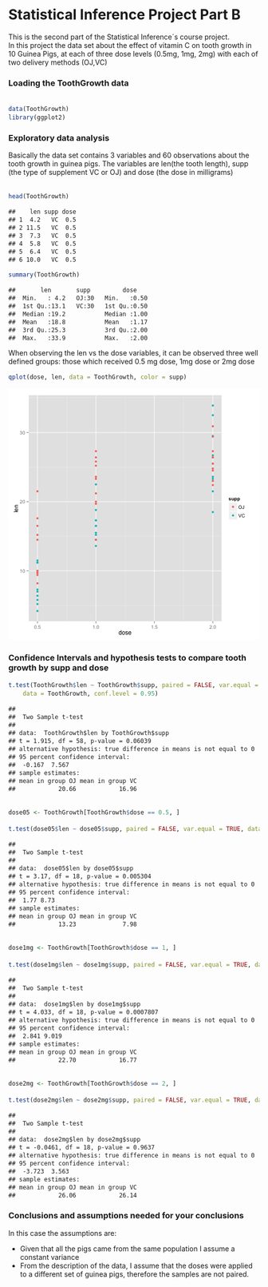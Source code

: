 Statistical Inference Project Part B
========================================================

This is the second part of the Statistical Inference´s course project.  
In this project the data set about the effect of vitamin C on tooth growth in 10
Guinea Pigs, at each of three dose levels (0.5mg, 1mg, 2mg) with each of two
delivery methods (OJ,VC)

### Loading the ToothGrowth data

```r

data(ToothGrowth)
library(ggplot2)
```

### Exploratory data analysis

Basically the data set contains 3 variables and 60 observations about the tooth growth in guinea pigs.
The variables are  len(the tooth length), supp  (the type of supplement VC or OJ) and dose (the dose in milligrams)


```r

head(ToothGrowth)
```

```
##    len supp dose
## 1  4.2   VC  0.5
## 2 11.5   VC  0.5
## 3  7.3   VC  0.5
## 4  5.8   VC  0.5
## 5  6.4   VC  0.5
## 6 10.0   VC  0.5
```

```r
summary(ToothGrowth)
```

```
##       len       supp         dose     
##  Min.   : 4.2   OJ:30   Min.   :0.50  
##  1st Qu.:13.1   VC:30   1st Qu.:0.50  
##  Median :19.2           Median :1.00  
##  Mean   :18.8           Mean   :1.17  
##  3rd Qu.:25.3           3rd Qu.:2.00  
##  Max.   :33.9           Max.   :2.00
```

When observing the len vs the dose variables, it can be observed three well defined groups: 
those which received 0.5 mg dose, 1mg dose or 2mg dose

```r
qplot(dose, len, data = ToothGrowth, color = supp)
```

![plot of chunk unnamed-chunk-3](figure/unnamed-chunk-3.png) 


### Confidence Intervals and hypothesis tests to compare tooth growth by supp and dose

```r
t.test(ToothGrowth$len ~ ToothGrowth$supp, paired = FALSE, var.equal = TRUE, 
    data = ToothGrowth, conf.level = 0.95)
```

```
## 
## 	Two Sample t-test
## 
## data:  ToothGrowth$len by ToothGrowth$supp 
## t = 1.915, df = 58, p-value = 0.06039
## alternative hypothesis: true difference in means is not equal to 0 
## 95 percent confidence interval:
##  -0.167  7.567 
## sample estimates:
## mean in group OJ mean in group VC 
##            20.66            16.96
```

```r

dose05 <- ToothGrowth[ToothGrowth$dose == 0.5, ]

t.test(dose05$len ~ dose05$supp, paired = FALSE, var.equal = TRUE, data = ToothGrowth)
```

```
## 
## 	Two Sample t-test
## 
## data:  dose05$len by dose05$supp 
## t = 3.17, df = 18, p-value = 0.005304
## alternative hypothesis: true difference in means is not equal to 0 
## 95 percent confidence interval:
##  1.77 8.73 
## sample estimates:
## mean in group OJ mean in group VC 
##            13.23             7.98
```

```r

dose1mg <- ToothGrowth[ToothGrowth$dose == 1, ]

t.test(dose1mg$len ~ dose1mg$supp, paired = FALSE, var.equal = TRUE, data = ToothGrowth)
```

```
## 
## 	Two Sample t-test
## 
## data:  dose1mg$len by dose1mg$supp 
## t = 4.033, df = 18, p-value = 0.0007807
## alternative hypothesis: true difference in means is not equal to 0 
## 95 percent confidence interval:
##  2.841 9.019 
## sample estimates:
## mean in group OJ mean in group VC 
##            22.70            16.77
```

```r

dose2mg <- ToothGrowth[ToothGrowth$dose == 2, ]

t.test(dose2mg$len ~ dose2mg$supp, paired = FALSE, var.equal = TRUE, data = ToothGrowth)
```

```
## 
## 	Two Sample t-test
## 
## data:  dose2mg$len by dose2mg$supp 
## t = -0.0461, df = 18, p-value = 0.9637
## alternative hypothesis: true difference in means is not equal to 0 
## 95 percent confidence interval:
##  -3.723  3.563 
## sample estimates:
## mean in group OJ mean in group VC 
##            26.06            26.14
```

 

 
### Conclusions and assumptions needed for your conclusions
 
 In this case the assumptions are:
  
  - Given that all the pigs came from the same population I assume a constant variance
  - From the description of the data, I assume that the doses were applied to a different
    set of guinea pigs, therefore the samples are not paired.
